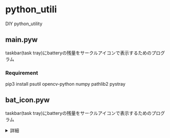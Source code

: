 # python_utili

DIY python_utility 

## main.pyw

taskbar(task tray)にbatteryの残量をサークルアイコンで表示するためのプログラム

### Requirement

pip3 install psutil opencv-python numpy pathlib2 pystray

## bat_icon.pyw

taskbar(task tray)にbatteryの残量をサークルアイコンで表示するためのプログラム

<details><summary>詳細</summary>

### Requirement

pip3 install wxPython psutil opencv-python numpy pathlib2

#### For Windows

VisualC++ is required for building wxPython.
- [https://visualstudio.microsoft.com/visual-cpp-build-tools/]

#### For Ubuntu

apt install -y libgtk2.0-dev libgtk-3-dev \
               libjpeg-dev libtiff-dev \
               libsdl1.2-dev libgstreamer-plugins-base0.10-dev \
               libnotify-dev freeglut3 freeglut3-dev libsm-dev \
               libwebkitgtk-dev libwebkitgtk-3.0-dev

- wxPython アイコン表示
- psutil バッテリ残量取得
- opencv-python バッテリアイコン画像の生成
- numpy opencvで使用
- pathlib2 wxPythonのコンパイルに使用？

### Test

- Windows 10 64bit Python version 3.7.3
- Ubuntu 16.04 Mate 

</details>


